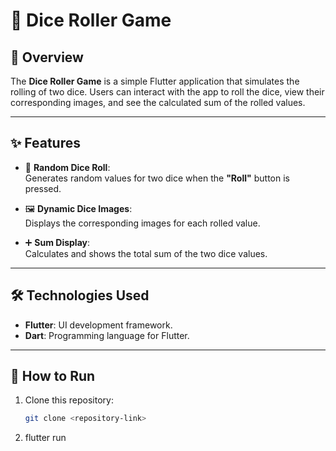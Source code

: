 # 🎲 Dice Roller Game

## 📜 Overview  
The **Dice Roller Game** is a simple Flutter application that simulates the rolling of two dice. Users can interact with the app to roll the dice, view their corresponding images, and see the calculated sum of the rolled values.

---

## ✨ Features  
- 🎲 **Random Dice Roll**:  
   Generates random values for two dice when the **"Roll"** button is pressed.

- 🖼️ **Dynamic Dice Images**:  
   Displays the corresponding images for each rolled value.

- ➕ **Sum Display**:  
   Calculates and shows the total sum of the two dice values.

---

## 🛠️ Technologies Used  
- **Flutter**: UI development framework.  
- **Dart**: Programming language for Flutter.  

---

## 🚀 How to Run  
1. Clone this repository:  
   ```bash
   git clone <repository-link>
2. flutter run


